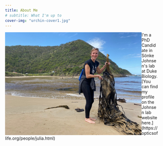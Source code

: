 ```yaml
---
title: About Me
# subtitle: What I'm up to
cover-img: "urchin-cover1.jpg"
---
```


<img align="left" width="450" src="/australia_kelp.JPG">

<p>I'm a PhD Candidate in Sönke Johnsen's lab at Duke Biology. [You can find my profile on the Johnsen lab website here.](https://opticsoflife.org/people/julia.html)
